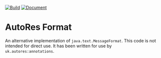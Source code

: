 [![Build](https://github.com/autores-uk/format/actions/workflows/ci.yaml/badge.svg)](https://github.com/autores-uk/format/actions/workflows/ci.yaml)
[![Document](https://github.com/autores-uk/format/actions/workflows/docs.yaml/badge.svg)](https://github.com/autores-uk/format/actions/workflows/docs.yaml)

# AutoRes Format

An alternative implementation of `java.text.MessageFormat`.
This code is not intended for direct use.
It has been written for use by `uk.autores:annotations`.
